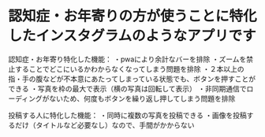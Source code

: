 # 認知症・お年寄りの方が使うことに特化したインスタグラムのようなアプリです
認知症・お年寄り特化した機能：
・pwaにより余計なバーを排除
・ズームを禁止することでどこにいるかわからなくなってしまう問題を排除
・２本以上の指・手の腹などが不本意にあたってしまっている状態でも、ボタンを押すことができる
・写真を枠の最大で表示（横の写真は回転して表示）
・非同期通信でローディングがないため、何度もボタンを繰り返し押してしまう問題を排除

投稿する人に特化した機能：
・同時に複数の写真を投稿できる
・画像を投稿するだけ（タイトルなど必要なし）なので、手間がかからない
